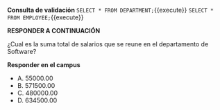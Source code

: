 **Consulta de validación**
`SELECT * FROM DEPARTMENT;`{{execute}}
`SELECT * FROM EMPLOYEE;`{{execute}}


**RESPONDER A CONTINUACIÓN**

¿Cual es la suma total de salarios que se reune en el departamento de Software?

**Responder en el campus**
- A. 55000.00
- B. 571500.00
- C. 480000.00
- D. 634500.00

